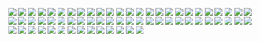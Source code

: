 ![](https://github.com/lswarnkar1/AGuideOnSmartphones/blob/master/Screenshots/0.png)
![](https://github.com/lswarnkar1/AGuideOnSmartphones/blob/master/Screenshots/1.png)
![](https://github.com/lswarnkar1/AGuideOnSmartphones/blob/master/Screenshots/2.png)
![](https://github.com/lswarnkar1/AGuideOnSmartphones/blob/master/Screenshots/3.png)
![](https://github.com/lswarnkar1/AGuideOnSmartphones/blob/master/Screenshots/4.png)
![](https://github.com/lswarnkar1/AGuideOnSmartphones/blob/master/Screenshots/5.png)
![](https://github.com/lswarnkar1/AGuideOnSmartphones/blob/master/Screenshots/6.png)
![](https://github.com/lswarnkar1/AGuideOnSmartphones/blob/master/Screenshots/7.png)
![](https://github.com/lswarnkar1/AGuideOnSmartphones/blob/master/Screenshots/8.png)
![](https://github.com/lswarnkar1/AGuideOnSmartphones/blob/master/Screenshots/9.png)
![](https://github.com/lswarnkar1/AGuideOnSmartphones/blob/master/Screenshots/10.png)
![](https://github.com/lswarnkar1/AGuideOnSmartphones/blob/master/Screenshots/11.png)
![](https://github.com/lswarnkar1/AGuideOnSmartphones/blob/master/Screenshots/12.png)
![](https://github.com/lswarnkar1/AGuideOnSmartphones/blob/master/Screenshots/13.png)
![](https://github.com/lswarnkar1/AGuideOnSmartphones/blob/master/Screenshots/14.png)
![](https://github.com/lswarnkar1/AGuideOnSmartphones/blob/master/Screenshots/15.png)
![](https://github.com/lswarnkar1/AGuideOnSmartphones/blob/master/Screenshots/16.png)
![](https://github.com/lswarnkar1/AGuideOnSmartphones/blob/master/Screenshots/17.png)
![](https://github.com/lswarnkar1/AGuideOnSmartphones/blob/master/Screenshots/18.png)
![](https://github.com/lswarnkar1/AGuideOnSmartphones/blob/master/Screenshots/19.png)
![](https://github.com/lswarnkar1/AGuideOnSmartphones/blob/master/Screenshots/20.png)
![](https://github.com/lswarnkar1/AGuideOnSmartphones/blob/master/Screenshots/21.png)
![](https://github.com/lswarnkar1/AGuideOnSmartphones/blob/master/Screenshots/22.png)
![](https://github.com/lswarnkar1/AGuideOnSmartphones/blob/master/Screenshots/23.png)
![](https://github.com/lswarnkar1/AGuideOnSmartphones/blob/master/Screenshots/24.png)
![](https://github.com/lswarnkar1/AGuideOnSmartphones/blob/master/Screenshots/25.png)
![](https://github.com/lswarnkar1/AGuideOnSmartphones/blob/master/Screenshots/26.png)
![](https://github.com/lswarnkar1/AGuideOnSmartphones/blob/master/Screenshots/27.png)
![](https://github.com/lswarnkar1/AGuideOnSmartphones/blob/master/Screenshots/28.png)
![](https://github.com/lswarnkar1/AGuideOnSmartphones/blob/master/Screenshots/29.png)
![](https://github.com/lswarnkar1/AGuideOnSmartphones/blob/master/Screenshots/30.png)
![](https://github.com/lswarnkar1/AGuideOnSmartphones/blob/master/Screenshots/31.png)
![](https://github.com/lswarnkar1/AGuideOnSmartphones/blob/master/Screenshots/32.png)
![](https://github.com/lswarnkar1/AGuideOnSmartphones/blob/master/Screenshots/33.png)
![](https://github.com/lswarnkar1/AGuideOnSmartphones/blob/master/Screenshots/34.png)
![](https://github.com/lswarnkar1/AGuideOnSmartphones/blob/master/Screenshots/35.png)
![](https://github.com/lswarnkar1/AGuideOnSmartphones/blob/master/Screenshots/36.png)
![](https://github.com/lswarnkar1/AGuideOnSmartphones/blob/master/Screenshots/37.png)
![](https://github.com/lswarnkar1/AGuideOnSmartphones/blob/master/Screenshots/38.png)
![](https://github.com/lswarnkar1/AGuideOnSmartphones/blob/master/Screenshots/39.png)
![](https://github.com/lswarnkar1/AGuideOnSmartphones/blob/master/Screenshots/40.png)
![](https://github.com/lswarnkar1/AGuideOnSmartphones/blob/master/Screenshots/41.png)
![](https://github.com/lswarnkar1/AGuideOnSmartphones/blob/master/Screenshots/42.png)
![](https://github.com/lswarnkar1/AGuideOnSmartphones/blob/master/Screenshots/43.png)
![](https://github.com/lswarnkar1/AGuideOnSmartphones/blob/master/Screenshots/44.png)
![](https://github.com/lswarnkar1/AGuideOnSmartphones/blob/master/Screenshots/45.png)
![](https://github.com/lswarnkar1/AGuideOnSmartphones/blob/master/Screenshots/46.png)
![](https://github.com/lswarnkar1/AGuideOnSmartphones/blob/master/Screenshots/47.png)
![](https://github.com/lswarnkar1/AGuideOnSmartphones/blob/master/Screenshots/48.png)
![](https://github.com/lswarnkar1/AGuideOnSmartphones/blob/master/Screenshots/49.png)
![](https://github.com/lswarnkar1/AGuideOnSmartphones/blob/master/Screenshots/50.png)
![](https://github.com/lswarnkar1/AGuideOnSmartphones/blob/master/Screenshots/51.png)
![](https://github.com/lswarnkar1/AGuideOnSmartphones/blob/master/Screenshots/52.png)
![](https://github.com/lswarnkar1/AGuideOnSmartphones/blob/master/Screenshots/53.png)
![](https://github.com/lswarnkar1/AGuideOnSmartphones/blob/master/Screenshots/54.png)
![](https://github.com/lswarnkar1/AGuideOnSmartphones/blob/master/Screenshots/55.png)
![](https://github.com/lswarnkar1/AGuideOnSmartphones/blob/master/Screenshots/56.png)
![](https://github.com/lswarnkar1/AGuideOnSmartphones/blob/master/Screenshots/57.png)
![](https://github.com/lswarnkar1/AGuideOnSmartphones/blob/master/Screenshots/58.png)
![](https://github.com/lswarnkar1/AGuideOnSmartphones/blob/master/Screenshots/59.png)
![](https://github.com/lswarnkar1/AGuideOnSmartphones/blob/master/Screenshots/60.png)
![](https://github.com/lswarnkar1/AGuideOnSmartphones/blob/master/Screenshots/61.png)
![](https://github.com/lswarnkar1/AGuideOnSmartphones/blob/master/Screenshots/62.png)
![](https://github.com/lswarnkar1/AGuideOnSmartphones/blob/master/Screenshots/63.png)
